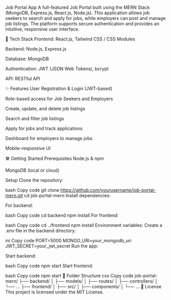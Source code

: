 Job Portal App
A full-featured Job Portal built using the MERN Stack (MongoDB, Express.js, React.js, Node.js). This application allows job seekers to search and apply for jobs, while employers can post and manage job listings. The platform supports secure authentication and provides an intuitive, responsive user interface.

🔧 Tech Stack
Frontend: React.js, Tailwind CSS / CSS Modules

Backend: Node.js, Express.js

Database: MongoDB

Authentication: JWT (JSON Web Tokens), bcrypt

API: RESTful API

✨ Features
User Registration & Login (JWT-based)

Role-based access for Job Seekers and Employers

Create, update, and delete job listings

Search and filter job listings

Apply for jobs and track applications

Dashboard for employers to manage jobs

Mobile-responsive UI

🛠️ Getting Started
Prerequisites
Node.js & npm

MongoDB (local or cloud)

Setup
Clone the repository:

bash
Copy code
git clone https://github.com/yourusername/job-portal-mern.git
cd job-portal-mern
Install dependencies:

For backend:

bash
Copy code
cd backend
npm install
For frontend:

bash
Copy code
cd ../frontend
npm install
Environment variables:
Create a .env file in the backend directory:

ini
Copy code
PORT=5000
MONGO_URI=your_mongodb_uri
JWT_SECRET=your_jwt_secret
Run the app:

Start backend:

bash
Copy code
npm start
Start frontend:

bash
Copy code
npm start
📁 Folder Structure
css
Copy code
job-portal-mern/
├── backend/
│   ├── models/
│   ├── routes/
│   ├── controllers/
│   └── ...
├── frontend/
│   ├── src/
│   ├── components/
│   └── ...
📌 License
This project is licensed under the MIT License.

